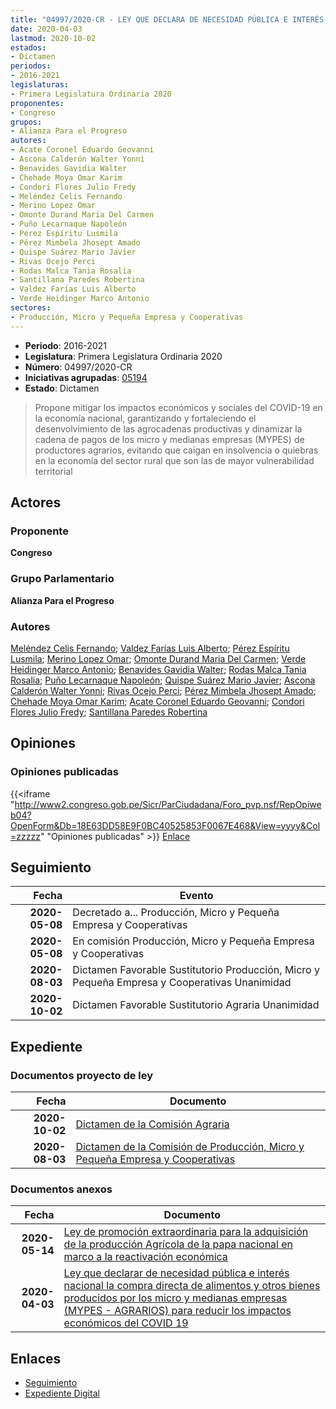 ```yaml
---
title: "04997/2020-CR - LEY QUE DECLARA DE NECESIDAD PÚBLICA E INTERÉS NACIONAL LA COMPRA DIRECTA DE ALIMENTOS Y OTROS BIENES PRODUCIDOS POR LOS MICRO Y MEDIANAS EMPRESAS (MYPES-AGRARIOS)PARA REDUCIR LOS IMPACTOS ECONÓMICOS DEL COVID-19"
date: 2020-04-03
lastmod: 2020-10-02
estados:
- Dictamen
periodos:
- 2016-2021
legislaturas:
- Primera Legislatura Ordinaria 2020
proponentes:
- Congreso
grupos:
- Alianza Para el Progreso
autores:
- Acate Coronel Eduardo Geovanni
- Ascona Calderón Walter Yonni
- Benavides Gavidia Walter
- Chehade Moya Omar Karim
- Condori Flores Julio Fredy
- Meléndez Celis Fernando
- Merino Lopez Omar
- Omonte Durand Maria Del Carmen
- Puño Lecarnaque Napoleón
- Pérez Espíritu Lusmila
- Pérez Mimbela Jhosept Amado
- Quispe Suárez Mario Javier
- Rivas Ocejo Perci
- Rodas Malca Tania Rosalia
- Santillana Paredes Robertina
- Valdez Farías Luis Alberto
- Verde Heidinger Marco Antonio
sectores:
- Producción, Micro y Pequeña Empresa y Cooperativas
---
```

- **Periodo**: 2016-2021
- **Legislatura**: Primera Legislatura Ordinaria 2020
- **Número**: 04997/2020-CR
- **Iniciativas agrupadas**: [05194](../../05100/05194)
- **Estado**: Dictamen

> Propone mitigar los impactos económicos y sociales del COVID-19 en la economía nacional, garantizando y fortaleciendo el desenvolvimiento de las agrocadenas productivas y dinamizar la cadena de pagos de los micro y medianas empresas (MYPES) de productores agrarios, evitando que caigan en insolvencia o quiebras en la economía del sector rural que son las de mayor vulnerabilidad territorial


## Actores

### Proponente

**Congreso**

### Grupo Parlamentario

**Alianza Para el Progreso**

### Autores

[Meléndez Celis Fernando](mailto:mailto:fmelendez@congreso.gob.pe); [Valdez Farías Luis Alberto](mailto:mailto:lvaldez@congreso.gob.pe); [Pérez Espíritu Lusmila](mailto:mailto:lperez@congreso.gob.pe); [Merino Lopez Omar](mailto:mailto:omerino@congreso.gob.pe); [Omonte Durand Maria Del Carmen](mailto:mailto:momonte@congreso.gob.pe); [Verde Heidinger Marco Antonio](mailto:mailto:mverde@congreso.gob.pe); [Benavides Gavidia Walter](mailto:mailto:wbenavides@congreso.gob.pe); [Rodas Malca Tania Rosalia](mailto:mailto:trodas@congreso.gob.pe); [Puño Lecarnaque Napoleón](mailto:mailto:npuno@congreso.gob.pe); [Quispe Suárez Mario Javier](mailto:mailto:yquispe@congreso.gob.pe); [Ascona Calderón Walter Yonni](mailto:mailto:wascona@congreso.gob.pe); [Rivas Ocejo Perci](mailto:mailto:privas@congreso.gob.pe); [Pérez Mimbela Jhosept Amado](mailto:mailto:jperezm@congreso.gob.pe); [Chehade Moya Omar Karim](mailto:mailto:ochehade@congreso.gob.pe); [Acate Coronel Eduardo Geovanni](mailto:mailto:eacate@congreso.gob.pe); [Condori Flores Julio Fredy](mailto:mailto:jcondori@congreso.gob.pe); [Santillana Paredes Robertina](mailto:mailto:rsantillana@congreso.gob.pe)

## Opiniones

### Opiniones publicadas

{{<iframe "http://www2.congreso.gob.pe/Sicr/ParCiudadana/Foro_pvp.nsf/RepOpiweb04?OpenForm&Db=18E63DD58E9F0BC40525853F0067E468&View=yyyy&Col=zzzzz" "Opiniones publicadas" >}}
[Enlace](http://www2.congreso.gob.pe/Sicr/ParCiudadana/Foro_pvp.nsf/RepOpiweb04?OpenForm&Db=18E63DD58E9F0BC40525853F0067E468&View=yyyy&Col=zzzzz)


## Seguimiento

| Fecha | Evento |
|------:|--------|
| **2020-05-08** | Decretado a... Producción, Micro y Pequeña Empresa y Cooperativas |
| **2020-05-08** | En comisión Producción, Micro y Pequeña Empresa y Cooperativas |
| **2020-08-03** | Dictamen Favorable Sustitutorio Producción, Micro y Pequeña Empresa y Cooperativas Unanimidad |
| **2020-10-02** | Dictamen Favorable Sustitutorio Agraria Unanimidad |

## Expediente

### Documentos proyecto de ley

| Fecha | Documento |
|------:|-----------|
| **2020-10-02** | [Dictamen de la Comisión Agraria](https://leyes.congreso.gob.pe/Documentos/2016_2021/Dictamenes/Proyectos_de_Ley/05194DC01MAY-20201002.pdf) |
| **2020-08-03** | [Dictamen de la Comisión de Producción, Micro y Pequeña Empresa y Cooperativas](http://www.leyes.congreso.gob.pe/Documentos/2016_2021/Dictamenes/Proyectos_de_Ley/04997DC18MAY-20200803.pdf) |

### Documentos anexos

| Fecha | Documento |
|------:|-----------|
| **2020-05-14** | [Ley de promoción extraordinaria para la adquisición de la producción Agrícola de la papa nacional en marco a la reactivación económica](http://www.leyes.congreso.gob.pe/Documentos/2016_2021/Proyectos_de_Ley_y_de_Resoluciones_Legislativas/PL05194-20200514.pdf) |
| **2020-04-03** | [Ley que declarar de necesidad pública e interés nacional la compra directa de alimentos y otros bienes producidos por los micro y medianas empresas (MYPES - AGRARIOS) para reducir los impactos económicos del COVID 19](http://www.leyes.congreso.gob.pe/Documentos/2016_2021/Proyectos_de_Ley_y_de_Resoluciones_Legislativas/PL04997_20200403.pdf) |

## Enlaces

- [Seguimiento](http://www2.congreso.gob.pe/Sicr/TraDocEstProc/CLProLey2016.nsf/f7fff46988ca05b1052578e100829cc7/b437a3856b46078605258540000ea851?OpenDocument)
- [Expediente Digital](http://www2.congreso.gob.pe/Sicr/TraDocEstProc/Expvirt_2011.nsf/visbusqptramdoc1621/04997?opendocument)

